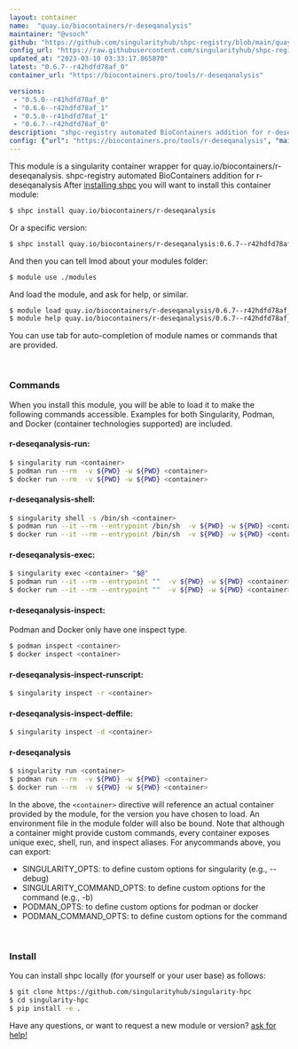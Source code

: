 ```yaml
---
layout: container
name:  "quay.io/biocontainers/r-deseqanalysis"
maintainer: "@vsoch"
github: "https://github.com/singularityhub/shpc-registry/blob/main/quay.io/biocontainers/r-deseqanalysis/container.yaml"
config_url: "https://raw.githubusercontent.com/singularityhub/shpc-registry/main/quay.io/biocontainers/r-deseqanalysis/container.yaml"
updated_at: "2023-03-10 03:33:17.865870"
latest: "0.6.7--r42hdfd78af_0"
container_url: "https://biocontainers.pro/tools/r-deseqanalysis"

versions:
 - "0.5.0--r41hdfd78af_0"
 - "0.6.6--r42hdfd78af_1"
 - "0.5.0--r41hdfd78af_1"
 - "0.6.7--r42hdfd78af_0"
description: "shpc-registry automated BioContainers addition for r-deseqanalysis"
config: {"url": "https://biocontainers.pro/tools/r-deseqanalysis", "maintainer": "@vsoch", "description": "shpc-registry automated BioContainers addition for r-deseqanalysis", "latest": {"0.6.7--r42hdfd78af_0": "sha256:c32b1cdfb87a23488db9132a121d13bef1aa47cbcfea8b82e8c7e8813335f136"}, "tags": {"0.5.0--r41hdfd78af_0": "sha256:5d4a998f8c2cdcc71d51436356f20e386df2b4f87c60f29e266a0725cd07519e", "0.6.6--r42hdfd78af_1": "sha256:e31d7686bc8e0a038101f0ba1e9a98eeb7f6d9cc2249f569f90fd6753c8945a5", "0.5.0--r41hdfd78af_1": "sha256:53be90e5cd4502199d649e8488dc743f7cb739307873edf86d1bd5e6f54683d3", "0.6.7--r42hdfd78af_0": "sha256:c32b1cdfb87a23488db9132a121d13bef1aa47cbcfea8b82e8c7e8813335f136"}, "docker": "quay.io/biocontainers/r-deseqanalysis"}
---
```


This module is a singularity container wrapper for quay.io/biocontainers/r-deseqanalysis.
shpc-registry automated BioContainers addition for r-deseqanalysis
After [installing shpc](#install) you will want to install this container module:


```bash
$ shpc install quay.io/biocontainers/r-deseqanalysis
```

Or a specific version:

```bash
$ shpc install quay.io/biocontainers/r-deseqanalysis:0.6.7--r42hdfd78af_0
```

And then you can tell lmod about your modules folder:

```bash
$ module use ./modules
```

And load the module, and ask for help, or similar.

```bash
$ module load quay.io/biocontainers/r-deseqanalysis/0.6.7--r42hdfd78af_0
$ module help quay.io/biocontainers/r-deseqanalysis/0.6.7--r42hdfd78af_0
```

You can use tab for auto-completion of module names or commands that are provided.

<br>

### Commands

When you install this module, you will be able to load it to make the following commands accessible.
Examples for both Singularity, Podman, and Docker (container technologies supported) are included.

#### r-deseqanalysis-run:

```bash
$ singularity run <container>
$ podman run --rm  -v ${PWD} -w ${PWD} <container>
$ docker run --rm  -v ${PWD} -w ${PWD} <container>
```

#### r-deseqanalysis-shell:

```bash
$ singularity shell -s /bin/sh <container>
$ podman run --it --rm --entrypoint /bin/sh  -v ${PWD} -w ${PWD} <container>
$ docker run --it --rm --entrypoint /bin/sh  -v ${PWD} -w ${PWD} <container>
```

#### r-deseqanalysis-exec:

```bash
$ singularity exec <container> "$@"
$ podman run --it --rm --entrypoint ""  -v ${PWD} -w ${PWD} <container> "$@"
$ docker run --it --rm --entrypoint ""  -v ${PWD} -w ${PWD} <container> "$@"
```

#### r-deseqanalysis-inspect:

Podman and Docker only have one inspect type.

```bash
$ podman inspect <container>
$ docker inspect <container>
```

#### r-deseqanalysis-inspect-runscript:

```bash
$ singularity inspect -r <container>
```

#### r-deseqanalysis-inspect-deffile:

```bash
$ singularity inspect -d <container>
```



#### r-deseqanalysis

```bash
$ singularity run <container>
$ podman run --rm  -v ${PWD} -w ${PWD} <container>
$ docker run --rm  -v ${PWD} -w ${PWD} <container>
```


In the above, the `<container>` directive will reference an actual container provided
by the module, for the version you have chosen to load. An environment file in the
module folder will also be bound. Note that although a container
might provide custom commands, every container exposes unique exec, shell, run, and
inspect aliases. For anycommands above, you can export:

 - SINGULARITY_OPTS: to define custom options for singularity (e.g., --debug)
 - SINGULARITY_COMMAND_OPTS: to define custom options for the command (e.g., -b)
 - PODMAN_OPTS: to define custom options for podman or docker
 - PODMAN_COMMAND_OPTS: to define custom options for the command

<br>

### Install

You can install shpc locally (for yourself or your user base) as follows:

```bash
$ git clone https://github.com/singularityhub/singularity-hpc
$ cd singularity-hpc
$ pip install -e .
```

Have any questions, or want to request a new module or version? [ask for help!](https://github.com/singularityhub/singularity-hpc/issues)
